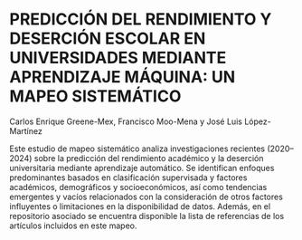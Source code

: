# PREDICCIÓN DEL RENDIMIENTO Y DESERCIÓN ESCOLAR EN UNIVERSIDADES MEDIANTE APRENDIZAJE MÁQUINA: UN MAPEO SISTEMÁTICO
Carlos Enrique Greene-Mex, Francisco Moo-Mena y José Luis López-Martínez

Este estudio de mapeo sistemático analiza investigaciones recientes (2020–2024) sobre la predicción del rendimiento académico y la deserción universitaria mediante aprendizaje automático. Se identifican enfoques predominantes basados en clasificación supervisada y factores académicos, demográficos y socioeconómicos, así como tendencias emergentes y vacíos relacionados con la consideración de otros factores influyentes o limitaciones en la disponibilidad de datos. Además, en el repositorio asociado se encuentra disponible la lista de referencias de los artículos incluidos en este mapeo.
